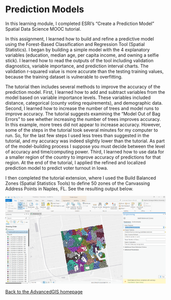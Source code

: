 # Prediction Models

In this learning module, I completed ESRI’s “Create a Prediction Model” Spatial Data Science MOOC tutorial.

In this assignment, I learned how to build and refine a predictive model using the Forest-Based Classification and Regression Tool (Spatial Statistics). I began by building a simple model with the 4 explanatory variables (education, median age, per capita income, and owning a selfie stick). I learned how to read the outputs of the tool including  validation diagnostics, variable importance, and prediction interval charts. The validation r-squared value is more accurate than the testing training values, because the training dataset is vulnerable to overfitting. 

The tutorial then includes several methods to improve the accuracy of the prediction model. First, I learned how to add and subtract variables from the model based on variable importance levels. These variables included distance, categorical (county voting requirements), and demographic data. Second, I learned how to increase the number of trees and model runs to improve accuracy. The tutorial suggests examining the “Model Out of Bag Errors” to see whether increasing the number of trees improves accuracy. In this example, more trees did not appear to increase accuracy. However, some of the steps in the tutorial took several minutes for my computer to run. So, for the last few steps I used less trees than suggested in the tutorial, and my accuracy was indeed slightly lower than the tutorial. As part of the model-building process I suppose you must decide between the level of accuracy and time/computing power. Third, I learned how to use data for a smaller region of the country to improve accuracy of predictions for that region. At the end of the tutorial, I applied the refined and localized prediction model to predict voter turnout in Iowa. 

I then completed the tutorial extension, where I used the Build Balanced Zones (Spatial Statistics Tools) to define 50 zones of the Canvassing Address Points in Naples, FL. See the resulting output below. 

![Build Balanced Zones Tool](Zones.png)

[Back to the AdvancedGIS homepage](/README.md)
